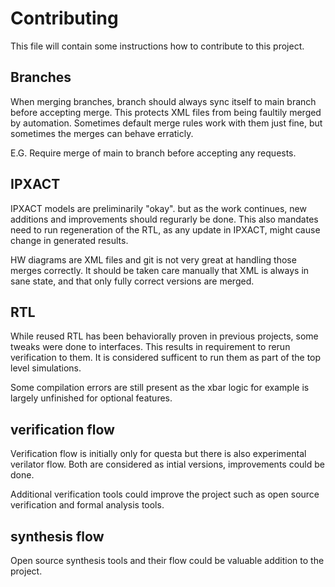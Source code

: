 # Contributing

This file will contain some instructions how to contribute to this project.

## Branches

When merging branches, branch should always sync itself to main branch before accepting merge. This protects XML files from being faultily merged by automation. Sometimes default merge rules work with them just fine, but sometimes the merges can behave erraticly.

E.G. Require merge of main to branch before accepting any requests.

## IPXACT 

IPXACT models are preliminarily "okay". but as the work continues, new additions and improvements should regurarly be done. This also mandates need to run regeneration of the RTL, as any update in IPXACT, might cause change in generated results.

HW diagrams are XML files and git is not very great at handling those merges correctly. It should be taken care manually that XML is always in sane state, and that only fully correct versions are merged.

## RTL

While reused RTL has been behaviorally proven in previous projects, some tweaks were done to interfaces. This results in requirement to rerun verification to them. It is considered sufficent to run them as part of the top level simulations.

Some compilation errors are still present as the xbar logic for example is largely unfinished for optional features.

## verification flow

Verification flow is initially only for questa but there is also experimental verilator flow. Both are considered as intial versions, improvements could be done.

Additional verification tools could improve the project such as open source verification and formal analysis tools. 

## synthesis flow

Open source synthesis tools and their flow could be valuable addition to the project.
